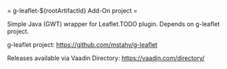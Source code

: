 = g-leaflet-${rootArtifactId} Add-On project =

Simple Java (GWT) wrapper for Leaflet.TODO plugin. Depends on g-leaflet project.

g-leaflet project:
https://github.com/mstahv/g-leaflet

Releases available via Vaadin Directory:
https://vaadin.com/directory/